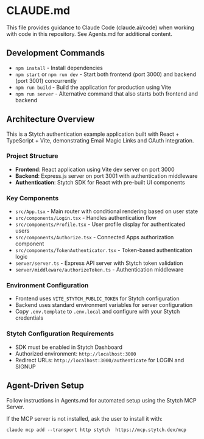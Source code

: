 # CLAUDE.md

This file provides guidance to Claude Code (claude.ai/code) when working with code in this repository.
See Agents.md for additional content.

## Development Commands

- `npm install` - Install dependencies
- `npm start` or `npm run dev` - Start both frontend (port 3000) and backend (port 3001) concurrently
- `npm run build` - Build the application for production using Vite
- `npm run server` - Alternative command that also starts both frontend and backend

## Architecture Overview

This is a Stytch authentication example application built with React + TypeScript + Vite, demonstrating Email Magic Links and OAuth integration.

### Project Structure
- **Frontend**: React application using Vite dev server on port 3000
- **Backend**: Express.js server on port 3001 with authentication middleware
- **Authentication**: Stytch SDK for React with pre-built UI components

### Key Components
- `src/App.tsx` - Main router with conditional rendering based on user state
- `src/components/Login.tsx` - Handles authentication flow
- `src/components/Profile.tsx` - User profile display for authenticated users
- `src/components/Authorize.tsx` - Connected Apps authorization component
- `src/components/TokenAuthenticator.tsx` - Token-based authentication logic
- `server/server.ts` - Express API server with Stytch token validation
- `server/middleware/authorizeToken.ts` - Authentication middleware

### Environment Configuration
- Frontend uses `VITE_STYTCH_PUBLIC_TOKEN` for Stytch configuration
- Backend uses standard environment variables for server configuration
- Copy `.env.template` to `.env.local` and configure with your Stytch credentials

### Stytch Configuration Requirements
- SDK must be enabled in Stytch Dashboard
- Authorized environment: `http://localhost:3000`
- Redirect URLs: `http://localhost:3000/authenticate` for LOGIN and SIGNUP

## Agent-Driven Setup

Follow instructions in Agents.md for automated setup using the Stytch MCP Server.

If the MCP server is not installed, ask the user to install it with:
```shell
claude mcp add --transport http stytch  https://mcp.stytch.dev/mcp
```